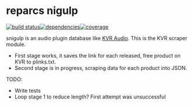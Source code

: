 # reparcs nigulp #
[![build status](https://travis-ci.org/weirdpercent/reparcs-nigulp.png?branch=master)](https://travis-ci.org/weirdpercent/reparcs-nigulp)[![dependencies](https://gemnasium.com/weirdpercent/reparcs-nigulp.png)](https://gemnasium.com/weirdpercent/reparcs-nigulp)[![coverage](https://coveralls.io/repos/weirdpercent/reparcs-nigulp/badge.png)](https://coveralls.io/r/weirdpercent/reparcs-nigulp)

snigulp is an audio plugin database like [KVR Audio](http://www.kvraudio.com/). This is the KVR scraper module.

* First stage works, it saves the link for each released, free product on KVR to plinks.txt.
* Second stage is in progress, scraping data for each product into JSON.

TODO:

* Write tests
* Loop stage 1 to reduce length? First attempt was unsuccessful
